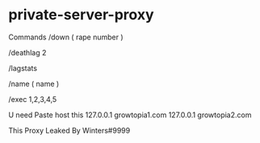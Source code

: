 # private-server-proxy
Commands
/down ( rape number )

/deathlag 2

/lagstats 

/name ( name )

/exec 1,2,3,4,5

U need Paste host this
127.0.0.1 growtopia1.com
127.0.0.1 growtopia2.com

This Proxy Leaked By Winters#9999
